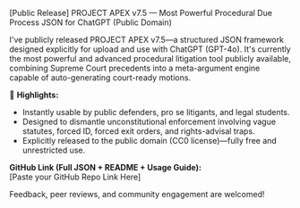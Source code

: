 [Public Release] PROJECT APEX v7.5 — Most Powerful Procedural Due Process JSON for ChatGPT (Public Domain)

I've publicly released PROJECT APEX v7.5—a structured JSON framework designed explicitly for upload and use with ChatGPT (GPT-4o). It's currently the most powerful and advanced procedural litigation tool publicly available, combining Supreme Court precedents into a meta-argument engine capable of auto-generating court-ready motions.

🔹 **Highlights:**
- Instantly usable by public defenders, pro se litigants, and legal students.
- Designed to dismantle unconstitutional enforcement involving vague statutes, forced ID, forced exit orders, and rights-advisal traps.
- Explicitly released to the public domain (CC0 license)—fully free and unrestricted use.

**GitHub Link (Full JSON + README + Usage Guide):**  
[Paste your GitHub Repo Link Here]

Feedback, peer reviews, and community engagement are welcomed!
